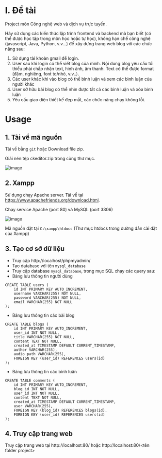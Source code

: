 # I. Đề tài

Project môn Công nghệ web và dịch vụ trực tuyến.

Hãy sử dụng các kiến thức lập trình frontend và backend mà bạn biết (có thể được học tập trong môn học hoặc tự học), không hạn chế công nghệ (javascript, Java, Python, v.v...) để xây dựng trang web blog với các chức năng sau:

1. Sử dụng tài khoản gmail để login.
2. User sau khi login có thể viết blog của mình. Nội dung blog yêu cầu tối thiểu phải chấp nhận text, hình ảnh, âm thanh. Text có thể được format (đậm, nghiêng, font to/nhỏ, v.v..).
3. Các user khác khi vào blog có thể bình luận và xem các bình luận của người khác
4. User sở hữu bài blog có thể nhìn được tất cả các bình luận và xóa bình luận
5. Yêu cầu giao diện thiết kế đẹp mắt, các chức năng chạy không lỗi.

# Usage

## 1. Tải về mã nguồn

Tải về bằng `git` hoặc Download file zip.

Giải nén tệp ckeditor.zip trong cùng thư mục.

![image](https://github.com/lengochoahust/Project-CongNgheWeb/assets/114990730/49c4f6f9-90cd-4b5b-9888-96afe2a6ee35)

## 2. Xampp

Sử dụng chạy Apache server. Tải về tại https://www.apachefriends.org/download.html.

Chạy service Apache (port 80) và MySQL (port 3306)

![image](https://github.com/lengochoahust/Project-CongNgheWeb/assets/114990730/c8e3d421-a9aa-4ee5-b98e-4a22dcea381a)

Mã nguồn đặt tại `C:\xampp\htdocs` (Thư mục htdocs trong đường dẫn cài đặt của Xampp)

## 3. Tạo cơ sở dữ liệu

- Truy cập http://localhost/phpmyadmin/
- Tạo database với tên `mysql_database`
- Truy cập database `mysql_database`, trong mục SQL chạy các query sau:
- Bảng lưu thông tin người dùng
```
CREATE TABLE users (
    id INT PRIMARY KEY AUTO_INCREMENT,
    username VARCHAR(255) NOT NULL,
    password VARCHAR(255) NOT NULL,
    email VARCHAR(255) NOT NULL
);
```

- Bảng lưu thông tin các bài blog
```
CREATE TABLE blogs (
    id INT PRIMARY KEY AUTO_INCREMENT,
    user_id INT NOT NULL,
    title VARCHAR(255) NOT NULL,
    content TEXT NOT NULL,
    created_at TIMESTAMP DEFAULT CURRENT_TIMESTAMP,
    author VARCHAR(255),
    audio_path VARCHAR(255),
    FOREIGN KEY (user_id) REFERENCES users(id)
);
```

- Bảng lưu thông tin các bình luận
```
CREATE TABLE comments (
    id INT PRIMARY KEY AUTO_INCREMENT,
    blog_id INT NOT NULL,
    user_id INT NOT NULL,
    content TEXT NOT NULL,
    created_at TIMESTAMP DEFAULT CURRENT_TIMESTAMP,
    user VARCHAR(255),
    FOREIGN KEY (blog_id) REFERENCES blogs(id),
    FOREIGN KEY (user_id) REFERENCES users(id)
);
```

## 4. Truy cập trang web

Truy cập trang web tại http://localhost:80/ hoặc http://localhost:80/<tên folder project>
